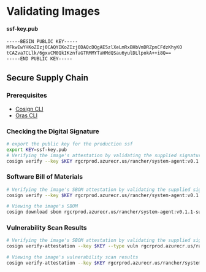 # Validating Images

#### ssf-key.pub
```bash
-----BEGIN PUBLIC KEY-----
MFkwEwYHKoZIzj0CAQYIKoZIzj0DAQcDQgAE5zlXeLmRxBHbVmDRZpnCFdzKhyKO
tCAZva7CLlk/6gxvCM0QkIKznfaGTRMMYTaHMdQSau6yulDLlpokA++i8Q==
-----END PUBLIC KEY-----
```

## Secure Supply Chain 

### Prerequisites

* [Cosign CLI](https://docs.sigstore.dev/cosign/installation/)
* [Oras CLI](https://oras.land/cli/)

### Checking the Digital Signature
```bash
# export the public key for the production ssf
export KEY=ssf-key.pub
# Verifying the image's attestation by validating the supplied signature
cosign verify --key $KEY rgcrprod.azurecr.us/rancher/system-agent:v0.1.1-suc
```

### Software Bill of Materials
```bash
# Verifying the image's SBOM attestation by validating the supplied signature
cosign verify --key $KEY rgcrprod.azurecr.us/rancher/system-agent:v0.1.1-suc --attachment sbom

# Viewing the image's SBOM
cosign download sbom rgcrprod.azurecr.us/rancher/system-agent:v0.1.1-suc
```

### Vulnerability Scan Results
```bash
# Verifying the image's SBOM attestation by validating the supplied signature
cosign verify-attestation --key $KEY --type vuln rgcrprod.azurecr.us/rancher/system-agent:v0.1.1-suc --type vuln > /dev/null

# Viewing the image's vulnerability scan results
cosign verify-attestation --key $KEY rgcrprod.azurecr.us/rancher/system-agent:v0.1.1-suc  --type vuln | jq -r '.payload' | base64 -d | jq
```